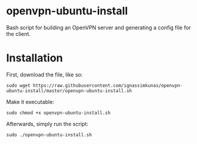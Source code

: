 # openvpn-ubuntu-install
Bash script for building an OpenVPN server and generating a config file for the client.

# Installation

First, download the file, like so:

``sudo wget https://raw.githubusercontent.com/ignassimkunas/openvpn-ubuntu-install/master/openvpn-ubuntu-install.sh``

Make it executable:

``sudo chmod +x openvpn-ubuntu-install.sh ``

Afterwards, simply run the script:

``sudo ./openvpn-ubuntu-install.sh``
